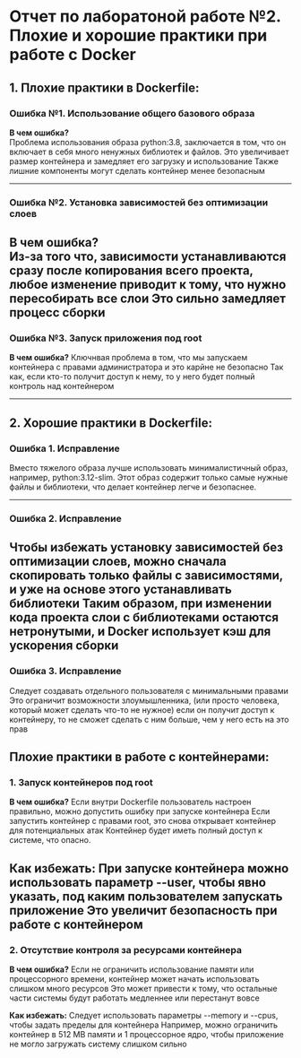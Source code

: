 # Отчет по лаборатоной работе №2. Плохие и хорошие практики при работе с Docker

## 1. Плохие практики в Dockerfile:

### Ошибка №1. Использование общего базового образа
**В чем ошибка?**  
Проблема использования образа python:3.8, заключается в том, что он включает в себя много ненужных библиотек и файлов. Это увеличивает размер контейнера и замедляет его загрузку и использование
Также лишние компоненты могут сделать контейнер менее безопасным

---

### Ошибка №2. Установка зависимостей без оптимизации слоев
**В чем ошибка?**  
Из-за того что, зависимости устанавливаются сразу после копирования всего проекта, любое изменение приводит к тому, что нужно пересобирать все слои
Это сильно замедляет процесс сборки
---

### Ошибка №3. Запуск приложения под root
**В чем ошибка?** 
Ключнвая проблема  в том, что мы запускаем контейнера с правами администратора и это карйне не безопасно 
Так как, если кто-то получит доступ к нему, то у него будет полный контроль над контейнером

---

## 2. Хорошие практики в Dockerfile:
### Ошибка 1. Исправление
Вместо тяжелого образа лучше использовать минималистичный образ, например, python:3.12-slim.
Этот образ содержит только самые нужные файлы и библиотеки, что делает контейнер легче и безопаснее.

---
### Ошибка 2. Исправление

Чтобы избежать установку зависимостей без оптимизации слоев, можно сначала скопировать только файлы с зависимостями, и уже на основе этого устанавливать библиотеки
Таким образом, при изменении кода проекта слои с библиотеками остаются нетронутыми, и Docker использует кэш для ускорения сборки
---

### Ошибка 3. Исправление

Следует создавать отдельного пользователя с минимальными правами
Это ограничит возможности злоумышленника, (или просто человека, который может сделать что-то не нужное) если он получит доступ к контейнеру, то не сможет сделать с ним больше, чем у него есть на это прав

## Плохие практики в работе с контейнерами:

### 1. Запуск контейнеров под root
**В чем ошибка?** 
Если внутри Dockerfile пользователь настроен правильно, можно допустить ошибку при запуске контейнера
Если запустить контейнер с правами root, это снова открывает контейнер для потенциальных атак
Контейнер будет иметь полный доступ к системе, что опасно.

Как избежать:
При запуске контейнера можно использовать параметр --user, чтобы явно указать, под каким пользователем запускать приложение
Это увеличит безопасность при работе с контейнером
---

### 2. Отсутствие контроля за ресурсами контейнера
**В чем ошибка?**
Если не ограничить использование памяти или процессорного времени, контейнер может начать использовать слишком много ресурсов
Это может привести к тому, что остальные части системы будут работать медленнее или перестанут вовсе  

**Как избежать:**
Следует использовать параметры --memory и --cpus, чтобы задать пределы для контейнера
Например, можно ограничить контейнер в 512 MB памяти и 1 процессорное ядро, чтобы приложение не могло загружать систему слишком сильно

